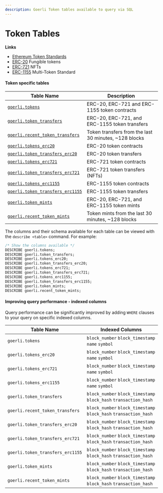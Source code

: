 ```yaml
---
description: Goerli Token tables available to query via SQL
---
```


# Token Tables

**Links**

* [Ethereum Token Standards](https://ethereum.org/en/developers/docs/standards/tokens/)
* [ERC-20](https://ethereum.org/en/developers/docs/standards/tokens/erc-20/) Fungible tokens
* [ERC-721](https://ethereum.org/en/developers/docs/standards/tokens/erc-721/) NFTs
* [ERC-1155](https://ethereum.org/en/developers/docs/standards/tokens/erc-1155/) Multi-Token Standard

#### Token specific tables

| Table Name                                                                    | Description                                            |
| ----------------------------------------------------------------------------- | ------------------------------------------------------ |
| [`goerli.tokens`](goerli.tokens.md)                                           | ERC-20, ERC-721 and ERC-1155 token contracts           |
| [`goerli.token_transfers`](goerli.token\_transfers.md)                        | ERC-20, ERC-721, and ERC-1155 token transfers          |
| [`goerli.recent_token_transfers`](goerli.token\_transfers.md)                 | Token transfers from the last 30 minutes, \~128 blocks |
| [`goerli.tokens_erc20`](goerli.tokens\_erc20.md)                              | ERC-20 token contracts                                 |
| [`goerli.token_transfers_erc20`](goerli.token\_transfers\_erc20.md)           | ERC-20 token transfers                                 |
| [`goerli.tokens_erc721`](goerli.tokens\_erc721.md)                            | ERC-721 token contracts                                |
| [`goerli.token_transfers_erc721`](goerli.token\_transfers\_erc20.md)          | ERC-721 token transfers (NFTs)                         |
| [`goerli.tokens_erc1155`](../../ethereum/token-tables/eth.tokens\_erc1155.md) | ERC-1155 token contracts                               |
| [`goerli.token_transfers_erc1155`](goerli.token\_transfers\_erc1155.md)       | ERC-1155 token transfers                               |
| [`goerli.token_mints`](goerli.token\_mints.md)                                | ERC-20, ERC-721, and ERC-1155 token mints              |
| [`goerli.recent_token_mints`](goerli.token\_mints.md)                         | Token mints from the last 30 minutes, \~128 blocks     |

The columns and their schema available for each table can be viewed with the `describe <table>` command. For example:

```sql
/* Show the columns available */
DESCRIBE goerli.tokens;
DESCRIBE goerli.token_transfers;
DESCRIBE goerli.tokens_erc20;
DESCRIBE goerli.token_transfers_erc20;
DESCRIBE goerli.tokens_erc721;
DESCRIBE goerli.token_transfers_erc721;
DESCRIBE goerli.tokens_erc1155;
DESCRIBE goerli.token_transfers_erc1155;
DESCRIBE goerli.token_mints;
DESCRIBE goerli.recent_token_mints;
```

#### Improving query performance - indexed columns

Query performance can be significantly improved by adding `WHERE` clauses to your query on specific indexed columns.

| Table Name                       | Indexed Columns                                                  |
| -------------------------------- | ---------------------------------------------------------------- |
| `goerli.tokens`                  | `block_number` `block_timestamp` `name` `symbol`                 |
| `goerli.tokens_erc20`            | `block_number` `block_timestamp` `name` `symbol`                 |
| `goerli.tokens_erc721`           | `block_number` `block_timestamp` `name` `symbol`                 |
| `goerli.tokens_erc1155`          | `block_number` `block_timestamp` `name` `symbol`                 |
| `goerli.token_transfers`         | `block_number` `block_timestamp` `block_hash` `transaction_hash` |
| `goerli.recent_token_transfers`  | `block_number` `block_timestamp` `block_hash` `transaction_hash` |
| `goerli.token_transfers_erc20`   | `block_number` `block_timestamp` `block_hash` `transaction_hash` |
| `goerli.token_transfers_erc721`  | `block_number` `block_timestamp` `block_hash` `transaction_hash` |
| `goerli.token_transfers_erc1155` | `block_number` `block_timestamp` `block_hash` `transaction_hash` |
| `goerli.token_mints`             | `block_number` `block_timestamp` `block_hash` `transaction_hash` |
| `goerli.recent_token_mints`      | `block_number` `block_timestamp` `block_hash` `transaction_hash` |
